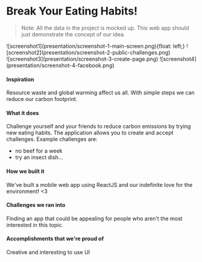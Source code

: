 # Break Your Eating Habits!
> Note: All the data in the project is mocked up. This web app should just demonstrate the concept of our idea.

<div>
![screenshot1](presentation/screenshot-1-main-screen.png){float: left;}
![screenshot2](presentation/screenshot-2-public-challenges.png)
</div>
<div>
![screenshot3](presentation/screenshot-3-create-page.png)
![screenshot4](presentation/screenshot-4-facebook.png)
</div>

#### Inspiration
Resource waste and global warming affect us all. With simple steps we can reduce our carbon footprint.

#### What it does
Challenge yourself and your friends to reduce carbon emissions by trying new eating habits. The application allows you to create and accept challenges. Example challenges are:
 - no beef for a week
 - try an insect dish...

#### How we built it
We've built a mobile web app using ReactJS and our indefinite love for the environment! <3

#### Challenges we ran into
Finding an app that could be appealing for people who aren't the most interested in this topic. 

#### Accomplishments that we're proud of
Creative and interesting to use UI
